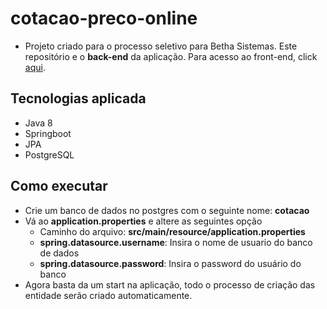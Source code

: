 # cotacao-preco-online

* Projeto criado para o processo seletivo para Betha Sistemas. 
Este repositório e o **back-end** da aplicação. Para acesso ao front-end, click [aqui](https://github.com/amandasomariva/cotacao-preco-online-front).

## Tecnologias aplicada
* Java 8
* Springboot 
* JPA
* PostgreSQL

## Como executar 
* Crie um banco de dados no postgres com o seguinte nome: **cotacao**
* Vá ao **application.properties** e altere as seguintes opção
    * Caminho do arquivo: **src/main/resource/application.properties**
    * **spring.datasource.username**: Insira o nome de usuario do banco de dados
    * **spring.datasource.password**: Insira o password do usuário do banco
* Agora basta da um start na aplicação, todo o processo de criação das entidade serão criado automaticamente. 